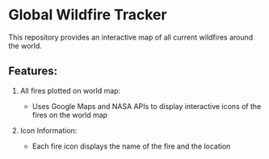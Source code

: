 # Global Wildfire Tracker
This repository provides an interactive map of all current wildfires around the world.




## Features:
1. All fires plotted on world map:

    + Uses Google Maps and NASA APIs to display interactive icons of the fires on the world map

2. Icon Information:

    + Each fire icon displays the name of the fire and the location
    

